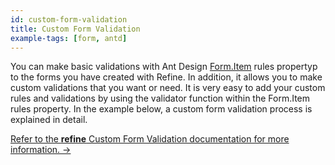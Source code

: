 ```yaml
---
id: custom-form-validation
title: Custom Form Validation
example-tags: [form, antd]
---
```


You can make basic validations with Ant Design [Form.Item](https://ant.design/components/form/#Form.Item) rules propertyp to the forms you have created with Refine. In addition, it allows you to make custom validations that you want or need. It is very easy to add your custom rules and validations by using the validator function within the Form.Item rules property. In the example below, a custom form validation process is explained in detail.

[Refer to the **refine** Custom Form Validation documentation for more information. →](/docs/ui-integrations/ant-design/hooks/use-steps-form/index)

<CodeSandboxExample path="form-antd-custom-validation" />
